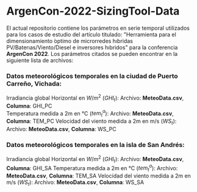 # ArgenCon-2022-SizingTool-Data

El actual repositorio contiene los parámetros en serie temporal utilizados para los casos de estudio del artículo titulado: "Herramienta para el dimensionamiento ́optimo de microrredes hıbridas PV/Baterıas/Viento/Diesel e inversores hıbridos" para la conferencia **ArgenCon 2022**. Los parámetros citados se pueden encontrar en la siguiente lista de archivos:

### Datos meteorológicos temporales en la ciudad de Puerto Carreño, Vichada:
Irradiancia global Horizontal en $W/m^2$ ($GHI_t$): Archivo: **MeteoData.csv**, **Columna**: GHI_PC  
Temperatura medida a 2m en °C ($tem^a_t$): Archivo: **MeteoData.csv**, **Columna**: TEM_PC
Velocidad del viento medida a 2m en m/s ($WS_t$): Archivo: **MeteoData.csv**, **Columna**: WS_PC

### Datos meteorológicos temporales en la isla de San Andrés:
Irradiancia global Horizontal en $W/m^2$ ($GHI_t$): Archivo: **MeteoData.csv**, **Columna**: GHI_SA 
Temperatura medida a 2m en °C ($tem^a_t$): Archivo: **MeteoData.csv**, **Columna**: TEM_SA
Velocidad del viento medida a 2m en m/s ($WS_t$): Archivo: **MeteoData.csv**, **Columna**: WS_SA
